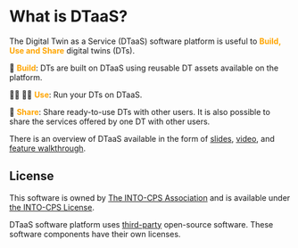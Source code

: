 # What is DTaaS?

The Digital Twin as a Service (DTaaS) software platform is useful
to <font color="orange"> **Build, Use and Share** </font> digital twins (DTs).

:mechanical_arm: <font color="orange">**Build**</font>: DTs are built on DTaaS using
reusable DT assets available on the platform.

:office_worker: :factory_worker: <font color="orange">**Use**</font>: Run your
DTs on DTaaS.

:handshake: <font color="orange">**Share**</font>: Share ready-to-use DTs
with other users. It is also possible to share the services
offered by one DT with other users.

There is an overview of DTaaS available in the form of
[slides](https://odin.cps.digit.au.dk/into-cps/dtaas/assets/DTaaS-short-intro_jan2024.pdf),
[video](https://odin.cps.digit.au.dk/into-cps/dtaas/assets/videos/DTaaS-short-intro_jan2024.mp4),
and [feature walkthrough](https://odin.cps.digit.au.dk/into-cps/dtaas/assets/videos/dtaas-v0.4-demo.mp4).

## License

This software is owned by
[The INTO-CPS Association](https://into-cps.org/)
and is available under [the INTO-CPS License](LICENSE.md).

DTaaS software platform uses [third-party](./third-party.md)
open-source software.
These software components have their own licenses.

